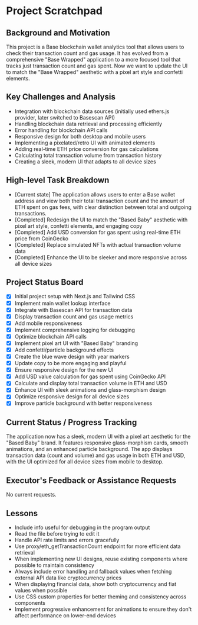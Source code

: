 # Project Scratchpad

## Background and Motivation
This project is a Base blockchain wallet analytics tool that allows users to check their transaction count and gas usage. It has evolved from a comprehensive "Base Wrapped" application to a more focused tool that tracks just transaction count and gas spent. Now we want to update the UI to match the "Base Wrapped" aesthetic with a pixel art style and confetti elements.

## Key Challenges and Analysis
- Integration with blockchain data sources (initially used ethers.js provider, later switched to Basescan API)
- Handling blockchain data retrieval and processing efficiently
- Error handling for blockchain API calls
- Responsive design for both desktop and mobile users
- Implementing a pixelated/retro UI with animated elements
- Adding real-time ETH price conversion for gas calculations
- Calculating total transaction volume from transaction history
- Creating a sleek, modern UI that adapts to all device sizes

## High-level Task Breakdown
- [Current state] The application allows users to enter a Base wallet address and view both their total transaction count and the amount of ETH spent on gas fees, with clear distinction between total and outgoing transactions.
- [Completed] Redesign the UI to match the "Based Baby" aesthetic with pixel art style, confetti elements, and engaging copy
- [Completed] Add USD conversion for gas spent using real-time ETH price from CoinGecko
- [Completed] Replace simulated NFTs with actual transaction volume data
- [Completed] Enhance the UI to be sleeker and more responsive across all device sizes

## Project Status Board
- [x] Initial project setup with Next.js and Tailwind CSS
- [x] Implement main wallet lookup interface
- [x] Integrate with Basescan API for transaction data
- [x] Display transaction count and gas usage metrics
- [x] Add mobile responsiveness
- [x] Implement comprehensive logging for debugging
- [x] Optimize blockchain API calls
- [x] Implement pixel art UI with "Based Baby" branding
- [x] Add confetti/particle background effects
- [x] Create the blue wave design with year markers
- [x] Update copy to be more engaging and playful
- [x] Ensure responsive design for the new UI
- [x] Add USD value calculation for gas spent using CoinGecko API
- [x] Calculate and display total transaction volume in ETH and USD
- [x] Enhance UI with sleek animations and glass-morphism design
- [x] Optimize responsive design for all device sizes
- [x] Improve particle background with better responsiveness

## Current Status / Progress Tracking
The application now has a sleek, modern UI with a pixel art aesthetic for the "Based Baby" brand. It features responsive glass-morphism cards, smooth animations, and an enhanced particle background. The app displays transaction data (count and volume) and gas usage in both ETH and USD, with the UI optimized for all device sizes from mobile to desktop.

## Executor's Feedback or Assistance Requests
No current requests.

## Lessons
- Include info useful for debugging in the program output
- Read the file before trying to edit it
- Handle API rate limits and errors gracefully
- Use proxy/eth_getTransactionCount endpoint for more efficient data retrieval
- When implementing new UI designs, reuse existing components where possible to maintain consistency
- Always include error handling and fallback values when fetching external API data like cryptocurrency prices
- When displaying financial data, show both cryptocurrency and fiat values when possible
- Use CSS custom properties for better theming and consistency across components
- Implement progressive enhancement for animations to ensure they don't affect performance on lower-end devices 